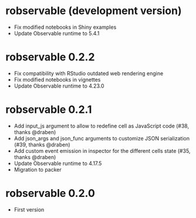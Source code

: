 # robservable (development version)

* Fix modified notebooks in Shiny examples
* Update Observable runtime to 5.4.1


# robservable 0.2.2

* Fix compatibility with RStudio outdated web rendering engine
* Fix modified notebooks in vignettes
* Update Observable runtime to 4.23.0


# robservable 0.2.1

* Add input_js argument to allow to redefine cell as JavaScript code (#38, thanks @draben)
* Add json_args and json_func arguments to customize JSON serialization (#39, thanks @draben)
* Add custom event emission in inspector for the different cells state (#35, thanks @draben)
* Update Observable runtime to 4.17.5
* Migration to packer


# robservable 0.2.0

* First version
